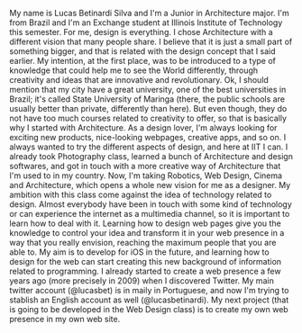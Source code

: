 My name is Lucas Betinardi Silva and I'm a Junior in Architecture major. I'm from Brazil and I'm an Exchange student at Illinois Institute of Technology this semester. For me, design is everything. 
I chose Architecture with a different vision that many people share. I believe that it is just a small part of something bigger, and that is related with the design concept that I said earlier. My intention, at the first place, was to be introduced to a type of knowledge that could help me to see the World differently, through creativity and ideas that are innovative and revolutionary.
Ok, I should mention that my city have a great university, one of the best universities in Brazil; it's called State University of Maringa (there, the public schools are usually better than private, differently than here). But even though, they do not have too much courses related to creativity to offer, so that is basically why I started with Architecture.
As a design lover, I'm always looking for exciting new products, nice-looking webpages, creative apps, and so on. I always wanted to try the different aspects of design, and here at IIT I can. I already took Photography class, learned a bunch of Architecture and design softwares, and got in touch with a more creative way of Architecture that I'm used to in my country. Now, I'm taking Robotics, Web Design, Cinema and Architecture, which opens a whole new vision for me as a designer.
My ambition with this class come against the idea of technology related to design. Almost everybody have been in touch with some kind of technology or can experience the internet as a multimedia channel, so it is important to learn how to deal with it.
Learning how to design web pages give you the knowledge to control your idea and transform it in your web presence in a way that you really envision, reaching the maximum people that you are able to. My aim is to develop for iOS in the future, and learning how to design for the web can start creating this new background of information related to programming.
I already started to create a web presence a few years ago (more precisely in 2009) when I discovered Twitter. My main twitter account (@lucasbet) is in maily in Portuguese, and now I'm trying to stablish an English account as well (@lucasbetinardi). My next project (that is going to be developed in the Web Design class) is to create my own web presence in my own web site. 